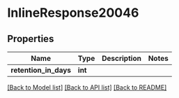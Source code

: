# InlineResponse20046

## Properties
Name | Type | Description | Notes
------------ | ------------- | ------------- | -------------
**retention_in_days** | **int** |  | 

[[Back to Model list]](../README.md#documentation-for-models) [[Back to API list]](../README.md#documentation-for-api-endpoints) [[Back to README]](../README.md)



